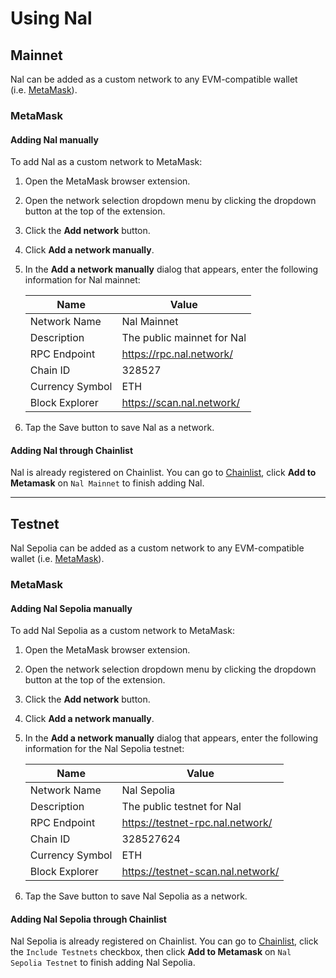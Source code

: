 # Using Nal

## Mainnet

Nal can be added as a custom network to any EVM-compatible wallet (i.e. [MetaMask](https://chrome.google.com/webstore/detail/metamask/nkbihfbeogaeaoehlefnkodbefgpgknn)).

### MetaMask

#### Adding Nal manually

To add Nal as a custom network to MetaMask:

1. Open the MetaMask browser extension.
2. Open the network selection dropdown menu by clicking the dropdown button at the top of the extension.
3. Click the **Add network** button.
4. Click **Add a network manually**.
5. In the **Add a network manually** dialog that appears, enter the following information for Nal mainnet:
    
    
    | Name | Value |
    | --- | --- |
    | Network Name | Nal Mainnet |
    | Description | The public mainnet for Nal |
    | RPC Endpoint | https://rpc.nal.network/ |
    | Chain ID | 328527 |
    | Currency Symbol | ETH |
    | Block Explorer | https://scan.nal.network/ |
6. Tap the Save button to save Nal as a network.

#### Adding Nal through Chainlist

Nal is already registered on Chainlist. You can go to [Chainlist](https://chainlist.org/?search=Nal+Mainnet), click **Add to Metamask** on `Nal Mainnet` to finish adding Nal.

---

## Testnet

Nal Sepolia can be added as a custom network to any EVM-compatible wallet (i.e. [MetaMask](https://chrome.google.com/webstore/detail/metamask/nkbihfbeogaeaoehlefnkodbefgpgknn)).

### MetaMask

#### Adding Nal Sepolia manually

To add Nal Sepolia as a custom network to MetaMask:

1. Open the MetaMask browser extension.
2. Open the network selection dropdown menu by clicking the dropdown button at the top of the extension.
3. Click the **Add network** button.
4. Click **Add a network manually**.
5. In the **Add a network manually** dialog that appears, enter the following information for the Nal Sepolia testnet:
    
    
    | Name | Value |
    | --- | --- |
    | Network Name | Nal Sepolia |
    | Description | The public testnet for Nal |
    | RPC Endpoint | https://testnet-rpc.nal.network/ |
    | Chain ID | 328527624 |
    | Currency Symbol | ETH |
    | Block Explorer | https://testnet-scan.nal.network/ |
6. Tap the Save button to save Nal Sepolia as a network.

#### Adding Nal Sepolia through Chainlist

Nal Sepolia is already registered on Chainlist. You can go to [Chainlist](https://chainlist.org/?search=Nal+Sepolia+Testnet), click the `Include Testnets` checkbox, then click **Add to Metamask** on `Nal Sepolia Testnet` to finish adding Nal Sepolia.